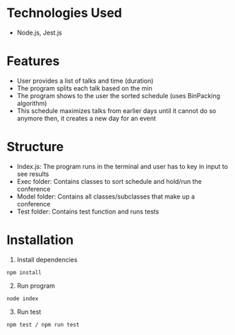 # Technologies Used
- Node.js, Jest.js

# Features
- User provides a list of talks and time (duration)
- The program splits each talk based on the min 
- The program shows to the user the sorted schedule (uses BinPacking algorithm)
- This schedule maximizes talks from earlier days until it cannot do so anymore then, it creates a new day for an event

# Structure
- Index.js: The program runs in the terminal and user has to key in input to see results
- Exec folder: Contains classes to sort schedule and hold/run the conference
- Model folder: Contains all classes/subclasses that make up a conference
- Test folder: Contains test function and runs tests

# Installation
1. Install dependencies
``` 
npm install
```
2. Run program
```
node index
```
3. Run test
```
npm test / npm run test
```

